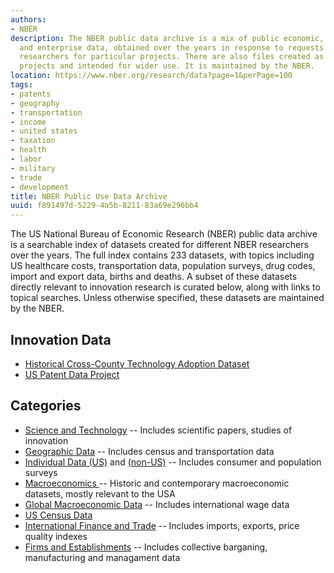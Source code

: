 ```yaml
---
authors:
- NBER
description: The NBER public data archive is a mix of public economic, demographic,
  and enterprise data, obtained over the years in response to requests by NBER-affiliated
  researchers for particular projects. There are also files created as the output of NBER
  projects and intended for wider use. It is maintained by the NBER.
location: https://www.nber.org/research/data?page=1&perPage=100
tags:
- patents
- geography
- transportation
- income
- united states
- taxation
- health
- labor
- military
- trade
- development
title: NBER Public Use Data Archive
uuid: f891497d-5229-4a5b-8211-83a69e296bb4
---
```


The US National Bureau of Economic Research (NBER) public data archive is a searchable index of datasets created for different NBER researchers over the years. The full index contains 233 datasets, with topics including US healthcare costs, transportation data, population surveys, drug codes, import and export data, births and deaths. A subset of these datasets directly relevant to innovation research is curated below, along with links to topical searches. 
Unless otherwise specified, these datasets are maintained by the NBER.

## Innovation Data

* [Historical Cross-County Technology Adoption Dataset](/datasets/historical_cross_county)
* [US Patent Data Project](/datasets/nber_citation)

## Categories
* [Science and Technology](https://www.nber.org/research/data?facet=datasetCat%3AScience%20%26%20Technology&page=1&perPage=100) -- Includes scientific papers, studies of innovation
* [Geographic Data](https://www.nber.org/research/data?facet=datasetCat%3AGeographic%20Data&page=1&perPage=100) -- Includes census and transportation data
* [Individual Data (US)](https://www.nber.org/research/data?facet=datasetCat%3AIndividual%20Data%20-%20US&page=1&perPage=100) and [(non-US)](https://www.nber.org/research/data?facet=datasetCat%3AIndividual%20Data%20-%20Non-US&page=1&perPage=100) -- Includes consumer and population surveys
* [Macroeconomics ](https://www.nber.org/research/data?facet=datasetCat%3AMacro%20-%20US&page=1&perPage=100) -- Historic and contemporary macroeconomic datasets, mostly relevant to the USA
* [Global Macroeconomic Data](https://www.nber.org/research/data?facet=datasetCat%3AMacro%20-%20International&page=1&perPage=100) -- Includes international wage data
* [US Census Data](https://www.nber.org/research/data?facet=datasetCat%3AU.%20S.%20Census&page=1&perPage=100)
* [International Finance and Trade](https://www.nber.org/research/data?facet=datasetCat%3AInternational%20Finance%20and%20Trade&page=1&perPage=100) -- Includes imports, exports, price quality indexes
* [Firms and Establishments](https://www.nber.org/research/data?facet=datasetCat%3AFirms%20and%20Establishments&page=1&perPage=100) -- Includes collective barganing, manufacturing and managament data
